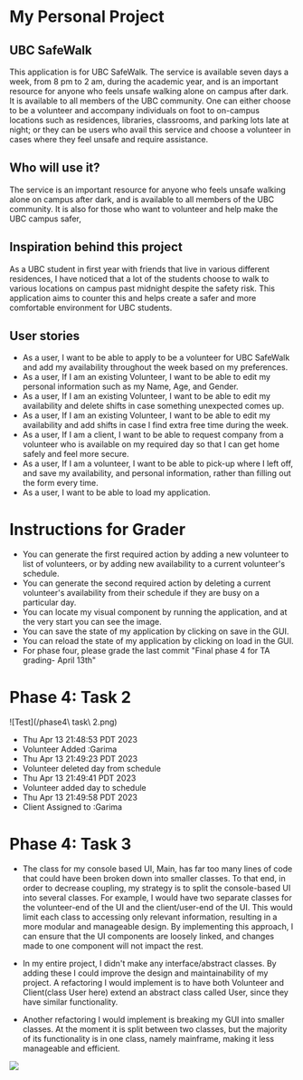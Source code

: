 # My Personal Project

## UBC SafeWalk

This application is for UBC SafeWalk. The service is available seven days a week, from 8 pm to 2 am, during the academic year, and is an important resource for anyone who feels unsafe walking alone on campus after dark. It is available to all members of the UBC community. 
One can either choose to be a volunteer and accompany individuals on foot to on-campus locations such as residences, libraries, classrooms, and parking lots late at night; or they can be users who avail this service and choose a volunteer in cases where they feel unsafe and 
require assistance.

## Who will use it?

The service is an important resource for anyone who feels unsafe walking alone on campus after dark, and is available to all members of the UBC community.
It is also for those who want to volunteer and help make the UBC campus safer,
## Inspiration behind this project

As a UBC student in first year with friends that live in various different residences, I have noticed that a lot of the students choose to walk to various locations on campus past midnight despite the safety risk. This application aims to counter this and helps create a 
safer and more comfortable environment for UBC students. 

## User stories

- As a user, I want to be able to apply to be a volunteer for UBC SafeWalk and add my availability throughout the week based on my preferences.
- As a user, If I am an existing Volunteer, I want to be able to edit my personal information such as my Name, Age, and Gender.
- As a user, If I am an existing Volunteer, I want to be able to edit my availability and delete shifts in case something unexpected comes up.
- As a user, If I am an existing Volunteer, I want to be able to edit my availability and add shifts in case I find extra free time during the week.
- As a user, If I am a client, I want to be able to request company from a volunteer who is available on my required day so that I can get home safely and feel more secure. 
- As a user, If I am a volunteer, I want to be able to pick-up where I left off, and save my availability, and personal information, rather than filling out the form every time. 
- As a user, I want to be able to load my application.

# Instructions for Grader

- You can generate the first required action by adding a new volunteer to list of volunteers, or by adding new availability to a current volunteer's schedule.
- You can generate the second required action by deleting a current volunteer's availability from their schedule if they are busy on a particular day.
- You can locate my visual component by running the application, and at the very start you can see the image. 
- You can save the state of my application by clicking on save in the GUI. 
- You can reload the state of my application by clicking on load in the GUI. 
- For phase four, please grade the last commit "Final phase 4 for TA grading- April 13th"

# Phase 4: Task 2
![Test](/phase4\ task\ 2.png)

- Thu Apr 13 21:48:53 PDT 2023
- Volunteer Added :Garima
- Thu Apr 13 21:49:23 PDT 2023
- Volunteer deleted day from schedule
- Thu Apr 13 21:49:41 PDT 2023
- Volunteer added day to schedule
- Thu Apr 13 21:49:58 PDT 2023
- Client Assigned to :Garima

# Phase 4: Task 3

- The class for my console based UI, Main, has far too many lines of code that could have been broken down into smaller classes. To that end, in order to decrease coupling, my strategy is to split the console-based UI into several classes. For example, I would have two separate classes for the volunteer-end of the UI and the client/user-end of the UI. This would limit each class to accessing only relevant information, resulting in a more modular and manageable design. By implementing this approach, I can ensure that the UI components are loosely linked, and changes made to one component will not impact the rest.

- In my entire project, I didn't make any interface/abstract classes. By adding these I could improve the design and maintainability of my project. A refactoring I would implement is to have both Volunteer and Client(class User here) extend an abstract class called User, since they have similar functionality.

- Another refactoring I would implement is breaking my GUI into smaller classes. At the moment it is split between two classes, but the majority of its functionality is in one class, namely mainframe, making it less manageable and efficient.

![](/home/gollum/IdeaProjects/project_z5q4k/UML_design_diagram.png)
